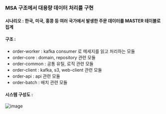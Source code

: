 ### MSA 구조에서 대용량 데이터 처리를 구현

#### 시나리오 : 한국, 미국, 홍콩 등 여러 국가에서 발생한 주문 데이터를 MASTER 테이블로 집계
#### 구조 : 
- order-worker : kafka consumer 로 메세지를 읽고 처리하는 모듈
- order-core : domain, repository 관련 모듈
- order-common : 공통 유틸, 로직 관련 모듈
- order-client : kafka, s3, web-client 관련 모듈
- order-api : api 관련 모듈
- order-batch : 배치 관련 모듈

#### 시스템 구성도 : 
![image](https://github.com/user-attachments/assets/a0d16e8c-5a66-4206-94bb-da5cfa4a383f)
